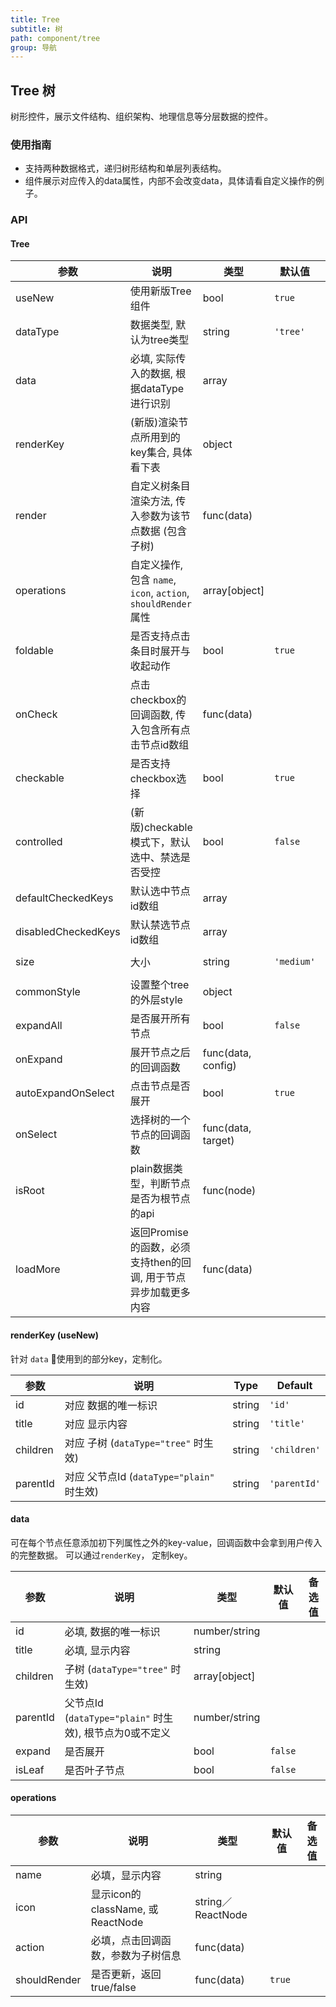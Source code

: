 ```yaml
---
title: Tree
subtitle: 树
path: component/tree
group: 导航
---
```


## Tree 树

树形控件，展示文件结构、组织架构、地理信息等分层数据的控件。

### 使用指南

-  支持两种数据格式，递归树形结构和单层列表结构。
-  组件展示对应传入的data属性，内部不会改变data，具体请看自定义操作的例子。

### API

#### Tree

| 参数                 | 说明                                                        | 类型                | 默认值      | 备选值                |
| ------------------- | ----------------------------------------------------------- | ------------------ | ---------- | -------------------- |
| useNew              | 使用新版Tree组件 																							| bool               | `true`     |                      |
| dataType            | 数据类型, 默认为tree类型                                       | string             | `'tree'`   | `'plain'`            |
| data                | 必填, 实际传入的数据, 根据dataType进行识别                       | array              |            |                      |
| renderKey           | (新版)渲染节点所用到的key集合, 具体看下表                         | object             |            |                      |
| render              | 自定义树条目渲染方法, 传入参数为该节点数据 (包含子树)               | func(data)         |            |                      |
| operations          | 自定义操作, 包含 `name`, `icon`, `action`, `shouldRender` 属性 | array[object]      |            |                      |
| foldable            | 是否支持点击条目时展开与收起动作                                 | bool               | `true`     |                      |
| onCheck             | 点击checkbox的回调函数, 传入包含所有点击节点id数组                 | func(data)         |            |                      |
| checkable           | 是否支持checkbox选择																					| bool               | `true`     |                      |
| controlled          | (新版)checkable模式下，默认选中、禁选是否受控                     | bool               | `false`    |                      | 
| defaultCheckedKeys  | 默认选中节点id数组                                             | array              |            |                      |
| disabledCheckedKeys | 默认禁选节点id数组                                             | array              |            |                      |
| size                | 大小                                                         | string             | `'medium'` | `'small'`, `'large'` |
| commonStyle         | 设置整个tree的外层style                                        | object             |            |                      |
| expandAll           | 是否展开所有节点                                               | bool               | `false`    |                      |
| onExpand            | 展开节点之后的回调函数                                          | func(data, config) |            |                      |
| autoExpandOnSelect  | 点击节点是否展开                                               | bool               | `true`     |                      |
| onSelect            | 选择树的一个节点的回调函数                                       | func(data, target) |            |                      |
| isRoot              | plain数据类型，判断节点是否为根节点的api                          | func(node)         |            |                      |
| loadMore            | 返回Promise的函数，必须支持then的回调, 用于节点异步加载更多内容      |  func(data)        |            |                      |

#### renderKey (useNew)

针对 `data` 使用到的部分key，定制化。

| 参数      | 说明                                         | Type   | Default      |
| -------- | -------------------------------------------- | ------ | ------------ |
| id       | 对应 数据的唯一标识                             | string | `'id'`       |
| title    | 对应 显示内容                                  | string | `'title'`    |
| children | 对应 子树 (`dataType="tree"` 时生效)           | string | `'children'` |
| parentId | 对应 父节点Id (`dataType="plain"` 时生效)       | string | `'parentId'` |

#### data

可在每个节点任意添加初下列属性之外的key-value，回调函数中会拿到用户传入的完整数据。
可以通过`renderKey`， 定制key。

| 参数      | 说明                                                | 类型           | 默认值   | 备选值 |
| -------- | --------------------------------------------------- | ------------- | ------- |--------|
| id			 | 必填, 数据的唯一标识                                   | number/string |         |       |
| title    | 必填, 显示内容                                        | string        |         |       |
| children | 子树 (`dataType="tree"` 时生效)                       | array[object] |         |       |
| parentId | 父节点Id (`dataType="plain"` 时生效), 根节点为0或不定义  | number/string |         |       |
| expand   | 是否展开                                              | bool          | `false` |       |
| isLeaf   | 是否叶子节点                                           | bool          | `false` |       |

#### operations

| 参数           | 说明                            | 类型              |  默认值   | 备选值 |
| ------------ | -------------------------------- | ----------------- | ------- |--------|
| name         | 必填，显示内容                     | string            |         |        |
| icon         | 显示icon的className, 或ReactNode  | string／ReactNode  |         |       |
| action       | 必填，点击回调函数，参数为子树信息    | func(data)        |         |        |
| shouldRender | 是否更新，返回true/false           | func(data)        | `true`  |        |
